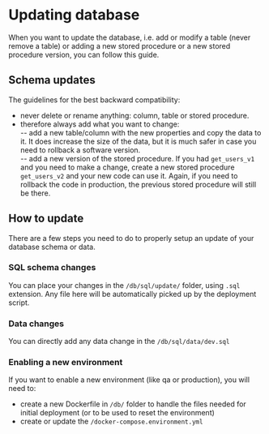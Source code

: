 # Updating database

When you want to update the database, i.e. add or modify a table (never remove a table) or adding a new stored procedure or a new stored procedure version, you can follow this guide.

## Schema updates

The guidelines for the best backward compatibility:
* never delete or rename anything: column, table or stored procedure.
* therefore always add what you want to change:  
-- add a new table/column with the new properties and copy the data to it. It does increase the size of the data, but it is much safer in case you need to rollback a software version.  
-- add a new version of the stored procedure. If you had `get_users_v1` and you need to make a change, create a new stored procedure `get_users_v2` and your new code can use it. Again, if you need to rollback the code in production, the previous stored procedure will still be there.

## How to update

There are a few steps you need to do to properly setup an update of your database schema or data.

### SQL schema changes

You can place your changes in the `/db/sql/update/` folder, using `.sql` extension. Any file here will be automatically picked up by the deployment script.

### Data changes

You can directly add any data change in the `/db/sql/data/dev.sql`

### Enabling a new environment

If you want to enable a new environment (like qa or production), you will need to:
- create a new Dockerfile in `/db/` folder to handle the files needed for initial deployment (or to be used to reset the environment)
- create or update the `/docker-compose.environment.yml`
